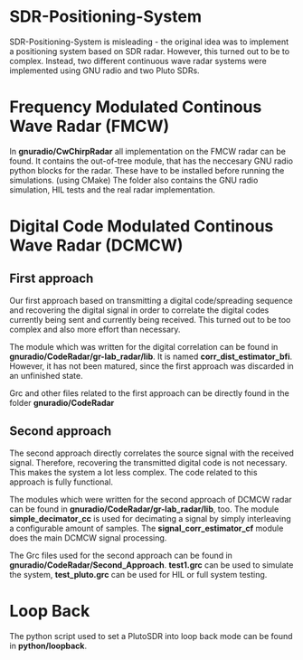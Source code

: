 # SDR-Positioning-System
SDR-Positioning-System is misleading - the original idea was to implement a positioning system based on SDR radar. However, this turned out to be to complex. Instead, two different continuous wave radar systems were implemented using GNU radio and two Pluto SDRs.

# Frequency Modulated Continous Wave Radar (FMCW)
In **gnuradio/CwChirpRadar** all implementation on the FMCW radar can be found.
It contains the out-of-tree module, that has the neccesary GNU radio python blocks for the radar.
These have to be installed before running the simulations. (using CMake)
The folder also contains the GNU radio simulation, HIL tests and the real radar implementation.


# Digital Code Modulated Continous Wave Radar (DCMCW)
## First approach
Our first approach based on transmitting a digital code/spreading sequence and recovering the digital signal in order to correlate the digital codes currently being sent and currently being received. This turned out to be too complex and also more effort than necessary.

The module which was written for the digital correlation can be found in **gnuradio/CodeRadar/gr-lab_radar/lib**. It is named **corr_dist_estimator_bfi**. However, it has not been matured, since the first approach was discarded in an unfinished state.

Grc and other files related to the first approach can be directly found in the folder **gnuradio/CodeRadar**

## Second approach
The second approach directly correlates the source signal with the received signal. Therefore, recovering the transmitted digital code is not necessary. This makes the system a lot less complex. The code related to this approach is fully functional.

The modules which were written for the second approach of DCMCW radar can be found in **gnuradio/CodeRadar/gr-lab_radar/lib**, too. The module **simple_decimator_cc** is used for decimating a signal by simply interleaving a configurable amount of samples. The **signal_corr_estimator_cf** module does the main DCMCW signal processing.

The Grc files used for the second approach can be found in **gnuradio/CodeRadar/Second_Approach**. **test1.grc** can be used to simulate the system, **test_pluto.grc** can be used for HIL or full system testing.

# Loop Back
The python script used to set a PlutoSDR into loop back mode can be found in **python/loopback**.
